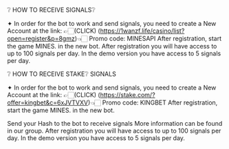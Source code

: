 ❔ HOW TO RECEIVE SIGNALS❔

✦ In order for the bot to work and send signals, you need to create a New Account at the link:
👉🏻(CLICK) (https://1wanzf.life/casino/list?open=register&p=8gmz)👈🏻
Promo code: MINESAPI
After registration, start the game MINES. in the new bot. 
After registration you will have access to up to 100 signals per day.
In the demo version you have access to 5 signals per day.


❔ HOW TO RECEIVE STAKE❔ SIGNALS

✦ In order for the bot to work and send signals, you need to create a New Account at the link:
👉🏻(CLICK) (https://stake.com/?offer=kingbet&c=6xJVTVXV)👈🏻
Promo code: KINGBET
After registration, start the game MINES. in the new bot. 

Send your Hash to the bot to receive signals
More information can be found in our group.
After registration you will have access to up to 100 signals per day.
In the demo version you have access to 5 signals per day.
